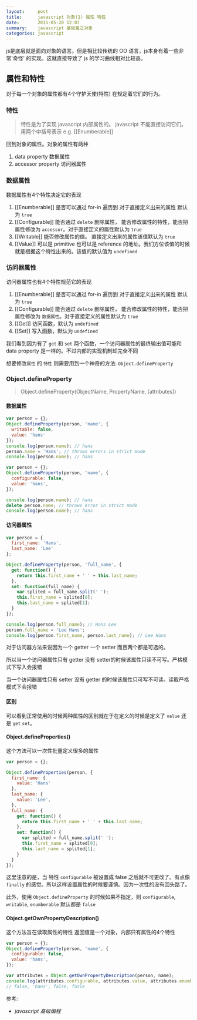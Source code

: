 ```yaml
---
layout:     post
title:      javascript 对象(1) 属性 特性
date:       2015-05-20 12:07
summary:    javascript 基础篇之对象
categories: javascript
---
```


js是底层就是面向对象的语言。但是相比较传统的 OO 语言，js本身有着一些非常'奇怪' 的实现。这就直接导致了 js 的学习曲线相对比较高。

## 属性和特性

对于每一个对象的属性都有4个守护天使(特性) 在规定着它们的行为。

### 特性

> 特性是为了实现 javascript 内部属性的。 javascript 不能直接访问它们。 用两个中括号表示 e.g. [[Enumberable]]

回到对象的属性。对象的属性有两种

1. data property 数据属性
2. accessor property 访问器属性

### 数据属性

数据属性有4个特性决定它的表现

1. [[Enumberable]] 是否可以通过 for-in 遍历到 对于直接定义出来的属性 默认为 `true`
2. [[Configurable]] 能否通过 `delete` 删除属性， 能否修改属性的特性，能否把属性修改为 `accessor`。对于直接定义的属性默认为 `true`
3. [[Writable]] 能否修改属性的值。 直接定义出来的属性该值默认为 `true`
4. [[Value]] 可以是 primitive 也可以是 reference 的地址。我们方位该值的时候就是根据这个特性出来的。该值的默认值为 `undefined`

### 访问器属性

访问器属性也有4个特性规范它的表现

1. [[Enumberable]] 是否可以通过 for-in 遍历到 对于直接定义出来的属性 默认为 `true`
2. [[Configurable]] 能否通过 `delete` 删除属性， 能否修改属性的特性，能否把属性修改为 `数据属性`。对于直接定义的属性默认为 `true`
3. [[Get]] 访问函数，默认为 `undefined`
4. [[Set]] 写入函数，默认为 `undefined`

我们看到因为有了 `get` 和 `set` 两个函数，一个访问器属性的最终输出值可能和 data property 是一样的。不过内部的实现机制却完全不同

想要修改`属性` 的 `特性` 则需要用到一个神奇的方法: `Object.defineProperty`

### Object.defineProperty

> Object.defineProperty(ObjectName, PropertyName, [attributes])

#### 数据属性

``` javascript
var person = {};
Object.defineProperty(person, 'name', {
  writable: false,
  value: 'hans'
});
console.log(person.name); // hans
person.name = 'Hans'; // throws errors in strict mode
console.log(person.name); // hans
```

``` javascript
var person = {};
Object.defineProperty(person, 'name', {
  configurable: false,
  value: 'hans',
});

console.log(person.name); // hans
delete person.name; // throws error in strict mode
console.log(person.name); // hans
```

#### 访问器属性

``` javascript
var person = {
  first_name: 'Hans',
  last_name: 'Lee'
};

Object.defineProperty(person, 'full_name', {
  get: function() {
    return this.first_name + ' ' + this.last_name;
  },
  set: function(full_name) {
    var splited = full_name.split(' ');
    this.first_name = splited[0];
    this.last_name = splited[1];
  }
});

console.log(person.full_name); // Hans Lee
person.full_name = 'Lee Hans';
console.log(person.first_name, person.last_name); // Lee Hans
```

对于访问器方法来说因为一个 getter 一个 setter 而且两个都是可选的。

所以当一个访问器属性只有 getter 没有 setter的时候该属性只读不可写。严格模式下写入会报错

当一个访问器属性只有 setter 没有 getter 的时候该属性只可写不可读。读取严格模式下会报错

#### 区别

可以看到正常使用的时候两种属性的区别就在于在定义的时候是定义了 `value` 还是 `get` `set`。

#### Object.defineProperties()

这个方法可以一次性批量定义很多的属性

``` javascript
var person = {};

Object.defineProperties(person, {
  first_name: {
    value: 'Hans'
  },
  last_name: {
    value: 'Lee',
  },
  full_name: {
    get: function() {
      return this.first_name + ' ' + this.last_name;
    },
    set: function() {
      var splited = full_name.split(' ');
      this.first_name = splited[0];
      this.last_name = splited[1];
    }
  }
});
```

这里注意的是，当 特性 `configurable` 被设置成 false 之后就不可更改了。有点像 `finally` 的感觉。所以这样设置属性的时候要谨慎。因为一次性的没有回头路了。

此外，使用 `Object.defineProperty` 的时候如果不指定，则 `configurable`, `writable`, `enumberable` 默认都是 `false`

#### Object.getOwnPropertyDescription()

这个方法旨在读取属性的特性 返回值是一个对象，内部只有属性的4个特性

``` javascript
var person = {};
Object.defineProperty(person, 'name', {
  configurable: false,
  value: 'hans',
});

var attributes = Object.getOwnPropertyDescription(person, name);
console.log(attributes.configurable, attributes.value, attributes.enumberable, attributes.writable);
// false, 'hans', false, fasle
```

参考:

* *javascript 高级编程*